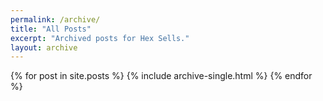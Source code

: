 ```yaml
---
permalink: /archive/
title: "All Posts"
excerpt: "Archived posts for Hex Sells."
layout: archive
---
```


{% for post in site.posts %}
  {% include archive-single.html %}
{% endfor %}
